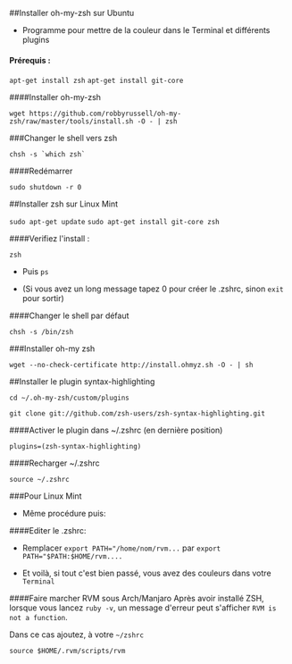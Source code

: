 ##Installer oh-my-zsh sur Ubuntu

- Programme pour mettre de la couleur dans le Terminal et différents plugins

#### Prérequis : 

```apt-get install zsh```
```apt-get install git-core```
	

####Installer oh-my-zsh

```wget https://github.com/robbyrussell/oh-my-zsh/raw/master/tools/install.sh -O - | zsh```

###Changer le shell vers zsh

```chsh -s `which zsh` ```

####Redémarrer

```sudo shutdown -r 0```

##Installer zsh sur Linux Mint

```sudo apt-get update```
```sudo apt-get install git-core zsh```

####Verifiez l'install :

`zsh`

- Puis `ps`

- (Si vous avez un long message tapez 0 pour créer le .zshrc, sinon `exit` pour sortir)

####Changer le shell par défaut

`chsh -s /bin/zsh`

###Installer oh-my zsh

`wget --no-check-certificate http://install.ohmyz.sh -O - | sh`


##Installer le plugin syntax-highlighting 

`cd ~/.oh-my-zsh/custom/plugins`

`git clone git://github.com/zsh-users/zsh-syntax-highlighting.git`

####Activer le plugin dans ~/.zshrc (en dernière position)

`plugins=(zsh-syntax-highlighting)`

####Recharger ~/.zshrc

`source ~/.zshrc`

###Pour Linux Mint

- Même procédure puis:

####Editer le .zshrc:

- Remplacer `export PATH="/home/nom/rvm...` par `export PATH="$PATH:$HOME/rvm....`

- Et voilà, si tout c'est bien passé, vous avez des couleurs dans votre `Terminal`

####Faire marcher RVM sous Arch/Manjaro
Après avoir installé ZSH, lorsque vous lancez `ruby -v`, un message d'erreur peut s'afficher `RVM is not a function`.

Dans ce cas ajoutez, à votre `~/zshrc`

`source $HOME/.rvm/scripts/rvm`
